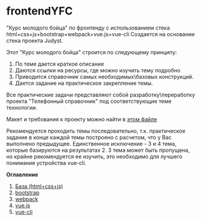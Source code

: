 # frontendYFC
"Курс молодого бойца" по фронтенду с использованием стека html+css+js+bootstrap+webpack+vue.js+vue-cli
Создается на основании стека проекта Judyst.

Этот "Курс молодого бойца" строится по следующему принципу:
 1. По теме дается краткое описание
 2. Даются ссылки на ресурсы, где можно изучить тему подробно
 3. Приводится справочник самых необходимых\базовых конструкций. 
 4. Дается задание на практическое закрепление темы. 
   

Все практические задачи представляют собой разработку\переработку проекта "Телефонный справочник" под соответствующие теме технологии.

Макет и требования к проекту можно найти в [этом файле](https://link)

Рекомендуется проходить темы последовательно, т.к. практическое задание в конце каждой темы построено с расчетом, что у Вас выполнено предыдущее. Единственное исключение - 3 и 4 тема, которые базируются на результатах 2. 3 тема может быть пропущена, но крайне рекомендуется ее изучить, это необходимо для лучшего понимания устройства vue-cli. 

**Оглавление**
 1. [База (html+css+js)]()
 2. [bootstrap]()
 3. [webpack]()
 4. [vue.js]()
 5. [vue-cli]()